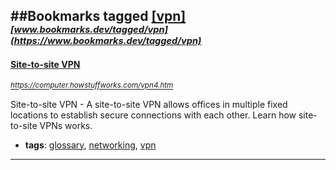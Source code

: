 ##Bookmarks tagged [[vpn]](https://www.bookmarks.dev?q=[vpn])
_<sup><sup>[www.bookmarks.dev/tagged/vpn](https://www.bookmarks.dev/tagged/vpn)</sup></sup>_
---
#### [Site-to-site VPN](https://computer.howstuffworks.com/vpn4.htm)
_<sup>https://computer.howstuffworks.com/vpn4.htm</sup>_

Site-to-site VPN - A site-to-site VPN allows offices in multiple fixed locations to establish secure connections with each other. Learn how site-to-site VPNs works.
* **tags**: [glossary](../tagged/glossary.md), [networking](../tagged/networking.md), [vpn](../tagged/vpn.md)
---
